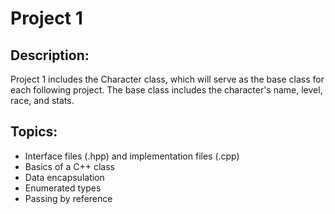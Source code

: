 # Project 1

## Description:

Project 1 includes the Character class, which will serve as the base class for each following project. The base class includes the character's name, level, race, and stats. 

## Topics: 
- Interface files (.hpp) and implementation files (.cpp)
- Basics of a C++ class
- Data encapsulation 
- Enumerated types
- Passing by reference
